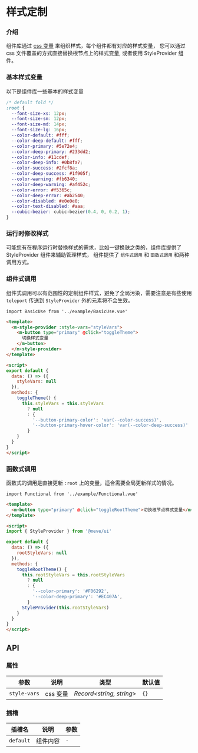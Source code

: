 # 样式定制

### 介绍

组件库通过 [css 变量](https://developer.mozilla.org/zh-CN/docs/Web/CSS/Using_CSS_custom_properties) 来组织样式，每个组件都有对应的样式变量，
您可以通过 css 文件覆盖的方式直接替换根节点上的样式变量, 或者使用 StyleProvider 组件。

### 基本样式变量

以下是组件库一些基本的样式变量

```css
/* default fold */
:root {
  --font-size-xs: 12px;
  --font-size-sm: 12px;
  --font-size-md: 14px;
  --font-size-lg: 16px;
  --color-default: #fff;
  --color-deep-default: #fff;
  --color-primary: #5e72e4;
  --color-deep-primary: #233dd2;
  --color-info: #11cdef;
  --color-deep-info: #0b8fa7;
  --color-success: #2fcf8a;
  --color-deep-success: #1f905f;
  --color-warning: #fb6340;
  --color-deep-warning: #af452c;
  --color-error: #f5365c;
  --color-deep-error: #ab2540;
  --color-disabled: #e0e0e0;
  --color-text-disabled: #aaa;
  --cubic-bezier: cubic-bezier(0.4, 0, 0.2, 1);
}
```

### 运行时修改样式

可能您有在程序运行时替换样式的需求，比如一键换肤之类的，组件库提供了 StyleProvider 组件来辅助管理样式，
组件提供了 `组件式调用` 和 `函数式调用` 和两种调用方式。

### 组件式调用

组件式调用可以有范围性的定制组件样式，避免了全局污染，需要注意是有些使用 `teleport` 传送到  `StyleProvider` 外的元素将不会生效。

```vue
import BasicUse from '../example/BasicUse.vue'
```

```html
<template>
  <m-style-provider :style-vars="styleVars">
    <m-button type="primary" @click="toggleTheme">
      切换样式变量
    </m-button>
  </m-style-provider>
</template>

<script>
export default {
  data: () => ({
    styleVars: null
  }),
  methods: {
    toggleTheme() {
      this.styleVars = this.styleVars
        ? null
        : { 
          '--button-primary-color': 'var(--color-success)',
          '--button-primary-hover-color': 'var(--color-deep-success)'
        }
    }
  }
}
</script>
```

### 函数式调用

函数式的调用是直接更新 `:root` 上的变量，适合需要全局更新样式的情况。

```vue
import Functional from '../example/Functional.vue'
```

```html
<template>
  <m-button type="primary" @click="toggleRootTheme">切换根节点样式变量</m-button>
</template>

<script>
import { StyleProvider } from '@meve/ui'

export default {
  data: () => ({
    rootStyleVars: null
  }),
  methods: {
    toggleRootTheme() {
      this.rootStyleVars = this.rootStyleVars
        ? null
        : {
          '--color-primary': '#F06292',
          '--color-deep-primary': '#EC407A',
        }
      StyleProvider(this.rootStyleVars)
    }
  }
}
</script>
```

## API

### 属性

| 参数 | 说明 | 类型 | 默认值 |
| --- | --- | --- | --- |
| `style-vars` | css 变量 | _Record<string, string>_ | `{}` |

### 插槽

| 插槽名 | 说明 | 参数 |
| --- | --- | --- |
| `default` | 组件内容 | `-` |